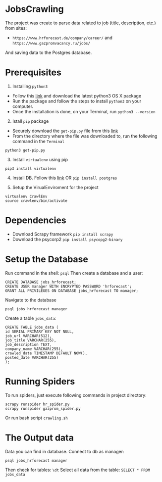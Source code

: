 # JobsCrawling
The project was create to parse data related to job (title, description, etc.) from sites:
* `https://www.hrforecast.de/company/career/` and  `https://www.gazpromvacancy.ru/jobs/`

And saving data to the Postgres database.

# Prerequisites
1. Installing `python3`
* Follow this [link](https://www.python.org/) and download the latest python3 OS X package
* Run the package and follow the steps to install `python3` on your computer.
* Once the installation is done, on your Terminal, run
`python3 --version`

2. Istall `pip` package
* Securely download the `get-pip.py` file from this [link](https://pip.pypa.io/en/stable/installing/)
* From the directory where the file was downloaded to, run the following command in the `Terminal`
```
python3 get-pip.py
```

3. Install `virtualenv` using pip
```
pip3 install virtualenv
```

4. Install DB. Follow this [link](https://postgresapp.com/) OR
`pip install postgres`

5. Setup the VirualEnviroment for the project
```
virtualenv CrawlEnv
source crawlenv/bin/activate
```

# Dependencies
* Download Scrapy framework `pip install scrapy`
* Download the psycorp2 `pip install psycopg2-binary` 


# Setup the Database
Run command in the shell: `psql`
Then create a database and a user:
```
CREATE DATABASE jobs_hrforecast;
CREATE USER manager WITH ENCRYPTED PASSWORD 'hrforecast';
GRANT ALL PRIVILEGES ON DATABASE jobs_hrforecast TO manager;
```
Navigate to the database
```
psql jobs_hrforecast manager
```
Create a table `jobs_data`:
```
CREATE TABLE jobs_data (
id SERIAL PRIMARY KEY NOT NULL,
job_url VARCHAR(512),
job_title VARCHAR(255),
job_description TEXT,
company_name VARCHAR(255),
crawled_date TIMESTAMP DEFAULT NOW(),
posted_date VARCHAR(255)
);
```


# Running Spiders
To run spiders, just execute following commands in project directory:
```
scrapy runspider hr_spider.py
scrapy runspider gazprom_spider.py
```
Or run bash script `crawling.sh`




# The Output data
Data you can find in database. Connect to db as manager:
```
psql jobs_hrforecast manager
```
Then check for tables:
`\dt`
Select all data from the table:
`SELECT * FROM jobs_data`






